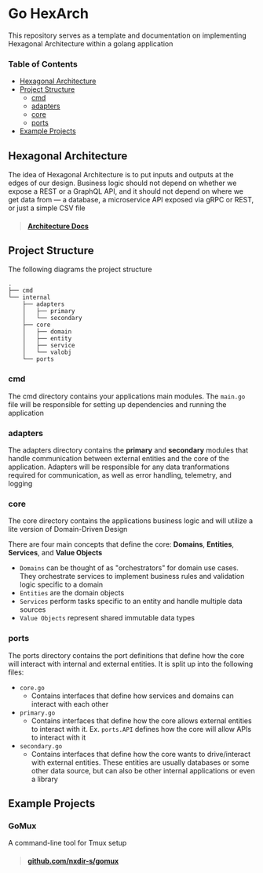 # Go HexArch

This repository serves as a template and documentation on implementing Hexagonal Architecture within a golang application

### Table of Contents

- [Hexagonal Architecture](#hexagonal-architecture)
- [Project Structure](#project-structure)
  - [cmd](#cmd)
  - [adapters](#adapters)
  - [core](#core)
  - [ports](#ports)
- [Example Projects](#example-projects)

## Hexagonal Architecture

The idea of Hexagonal Architecture is to put inputs and outputs at the edges of our design. Business logic should not depend on whether we expose a REST or a GraphQL API, and it should not depend on where we get data from — a database, a microservice API exposed via gRPC or REST, or just a simple CSV file

> #### [Architecture Docs](docs/architecture.md)

## Project Structure

The following diagrams the project structure

```
.
├── cmd
└── internal
    ├── adapters
    │   ├── primary
    │   └── secondary
    ├── core
    │   ├── domain
    │   ├── entity
    │   ├── service
    │   └── valobj
    └── ports
```

### cmd

The cmd directory contains your applications main modules. The `main.go` file will be responsible for setting up dependencies and running the application

### adapters

The adapters directory contains the **primary** and **secondary** modules that handle communication between external entities and the core of the application. Adapters will be responsible for any data tranformations required for communication, as well as error handling, telemetry, and logging

### core

The core directory contains the applications business logic and will utilize a lite version of Domain-Driven Design

There are four main concepts that define the core: **Domains**, **Entities**, **Services**, and **Value Objects**

- `Domains` can be thought of as "orchestrators" for domain use cases. They orchestrate services to implement business rules and validation logic specific to a domain
- `Entities` are the domain objects
- `Services` perform tasks specific to an entity and handle multiple data sources
- `Value Objects` represent shared immutable data types

### ports

The ports directory contains the port definitions that define how the core will interact with internal and external entities. It is split up into the following files:

- `core.go`
  - Contains interfaces that define how services and domains can interact with each other
- `primary.go`
  - Contains interfaces that define how the core allows external entities to interact with it. Ex. `ports.API` defines how the core will allow APIs to interact with it
- `secondary.go`
  - Contains interfaces that define how the core wants to drive/interact with external entities. These entities are usually databases or some other data source, but can also be other internal applications or even a library

## Example Projects

### GoMux

A command-line tool for Tmux setup

> #### [github.com/nxdir-s/gomux](https://github.com/nxdir-s/gomux)
